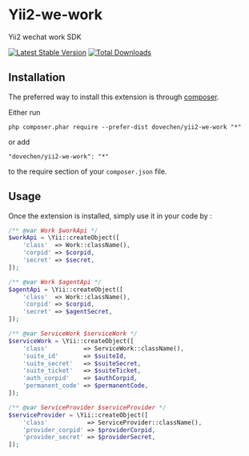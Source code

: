 Yii2-we-work
============
Yii2 wechat work SDK

[![Latest Stable Version](https://poser.pugx.org/dovechen/yii2-we-work/v/stable.png)](https://packagist.org/packages/dovechen/yii2-we-work)
[![Total Downloads](https://poser.pugx.org/dovechen/yii2-we-work/downloads.png)](https://packagist.org/packages/dovechen/yii2-we-work)

Installation
------------

The preferred way to install this extension is through [composer](http://getcomposer.org/download/).

Either run

```
php composer.phar require --prefer-dist dovechen/yii2-we-work "*"
```

or add

```
"dovechen/yii2-we-work": "*"
```

to the require section of your `composer.json` file.


Usage
-----

Once the extension is installed, simply use it in your code by  :

```php
/** @var Work $workApi */
$workApi = \Yii::createObject([
    'class'  => Work::className(),
    'corpid' => $corpid,
    'secret' => $secret,
]);

/** @var Work $agentApi */
$agentApi = \Yii::createObject([
    'class'  => Work::className(),
    'corpid' => $corpid,
    'secret' => $agentSecret,
]);

/** @var ServiceWork $serviceWork */
$serviceWork = \Yii::createObject([
    'class'          => ServiceWork::className(),
    'suite_id'       => $suiteId,
    'suite_secret'   => $suiteSecret,
    'suite_ticket'   => $suiteTicket,
    'auth_corpid'    => $authCorpid,
    'permanent_code' => $permanentCode,
]);

/** @var ServiceProvider $serviceProvider */
$serviceProvider = \Yii::createObject([
    'class'           => ServiceProvider::className(),
    'provider_corpid' => $providerCorpid,
    'provider_secret' => $providerSecret,
]);
```
